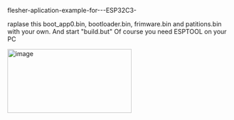 flesher-aplication-example-for---ESP32C3-

raplase this boot_app0.bin, bootloader.bin, frimware.bin and patitions.bin with your own. And start "build.but"
Of course you need ESPTOOL on your PC

<img width="279" height="144" alt="image" src="https://github.com/user-attachments/assets/68a9d8b1-e34a-4a96-9751-855563769383" />

